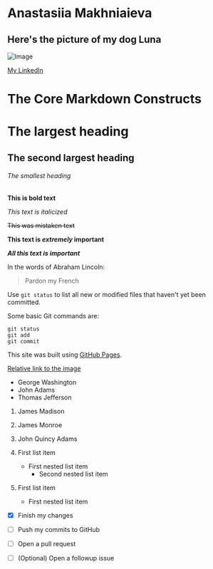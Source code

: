 # Anastasiia Makhniaieva

## Here's the picture of my dog Luna
![Image](luna_and_show.png)

[My LinkedIn](https://www.linkedin.com/in/makhniaieva/)

# The Core Markdown Constructs 

# The largest heading

## The second largest heading

###### The smallest heading


**This is bold text**

*This text is italicized*

~~This was mistaken text~~

**This text is _extremely_ important**

***All this text is important***

In the words of Abraham Lincoln:

> Pardon my French

Use `git status` to list all new or modified files that haven't yet been committed.

Some basic Git commands are:
```
git status
git add
git commit
```

This site was built using [GitHub Pages](https://pages.github.com/).

[Relative link to the image](luna_and_show.png)

- George Washington
- John Adams
- Thomas Jefferson

1. James Madison
2. James Monroe
3. John Quincy Adams

1. First list item
   - First nested list item
     - Second nested list item
      
100. First list item
     - First nested list item
     
- [x] Finish my changes
- [ ] Push my commits to GitHub
- [ ] Open a pull request

- [ ] \(Optional) Open a followup issue


     
     
